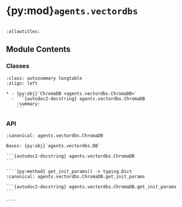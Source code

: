 # {py:mod}`agents.vectordbs`

```{py:module} agents.vectordbs
```

```{autodoc2-docstring} agents.vectordbs
:allowtitles:
```

## Module Contents

### Classes

````{list-table}
:class: autosummary longtable
:align: left

* - {py:obj}`ChromaDB <agents.vectordbs.ChromaDB>`
  - ```{autodoc2-docstring} agents.vectordbs.ChromaDB
    :summary:
    ```
````

### API

`````{py:class} ChromaDB
:canonical: agents.vectordbs.ChromaDB

Bases: {py:obj}`agents.vectordbs.DB`

```{autodoc2-docstring} agents.vectordbs.ChromaDB
```

````{py:method} get_init_params() -> typing.Dict
:canonical: agents.vectordbs.ChromaDB.get_init_params

```{autodoc2-docstring} agents.vectordbs.ChromaDB.get_init_params
```

````

`````
